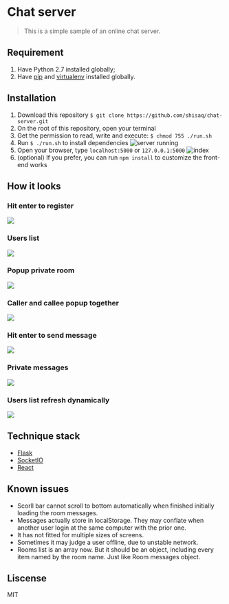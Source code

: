 # Chat server

> This is a simple sample of an online chat server.

## Requirement
 1. Have Python 2.7 installed globally;
 2. Have [pip](https://pip.pypa.io/en/stable/installing/) and [virtualenv](http://docs.python-guide.org/en/latest/dev/virtualenvs/) installed globally.

## Installation
 1. Download this repository
   `$ git clone https://github.com/shisaq/chat-server.git`
 2. On the root of this repository, open your terminal
 3. Get the permission to read, write and execute: `$ chmod 755 ./run.sh`
 4. Run `$ ./run.sh` to install dependencies
    ![server running](http://7xpx1z.com1.z0.glb.clouddn.com/github/serverrunning.png)
 5. Open your browser, type `localhost:5000` or `127.0.0.1:5000`
    ![index](http://7xpx1z.com1.z0.glb.clouddn.com/github/chatserverindex.png)
 6. (optional) If you prefer, you can run `npm install` to customize the front-end works

## How it looks

### Hit enter to register
![](http://7xpx1z.com1.z0.glb.clouddn.com/chatserver/chatserverinit.gif)

### Users list
![](http://7xpx1z.com1.z0.glb.clouddn.com/chatserver/chatserverdynamicrefreshuserlist.gif)

### Popup private room
![](http://7xpx1z.com1.z0.glb.clouddn.com/chatserver/chatserverselectuser.gif)

### Caller and callee popup together
![](http://7xpx1z.com1.z0.glb.clouddn.com/chatserver/chatserverpopuptogether.gif)

### Hit enter to send message
![](http://7xpx1z.com1.z0.glb.clouddn.com/chatserver/chatserverreceiveintime.gif)

### Private messages
![](http://7xpx1z.com1.z0.glb.clouddn.com/chatserver/chatserverprivate.gif)

### Users list refresh dynamically
![](http://7xpx1z.com1.z0.glb.clouddn.com/chatserver/chatserverofflinerefresh.gif)

## Technique stack

 * [Flask](http://flask.pocoo.org/)
 * [SocketIO](http://socket.io/)
 * [React](https://facebook.github.io/react/)

## Known issues

 * Scorll bar cannot scroll to bottom automatically when finished initially loading the room messages.
 * Messages actually store in localStorage. They may conflate when another user login at the same computer with the prior one.
 * It has not fitted for multiple sizes of screens.
 * Sometimes it may judge a user offline, due to unstable network.
 * Rooms list is an array now. But it should be an object, including every item named by the room name. Just like Room messages object.

## Liscense

MIT
